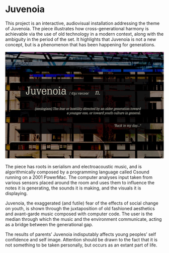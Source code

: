 # Juvenoia

This project is an interactive, audiovisual installation addressing the theme of Juvenoia. The piece illustrates how cross-generational harmony is achievable via the use of old technology in a modern context, along with the ambiguity in the period of the set. It highlights that Juvenoia is not a new concept, but is a phenomenon that has been happening for generations.

![Header Image](/Image.jpg)

The piece has roots in serialism and electroacoustic music, and is algorithmically composed by a programming language called Csound running on a 2001 PowerMac. The computer analyses input taken from various sensors placed around the room and uses them to influence the notes it is generating, the sounds it is making, and the visuals it is displaying.

Juvenoia, the exaggerated (and futile) fear of the effects of social change on youth, is shown through the juxtaposition of old fashioned aesthetics and avant-garde music composed with computer code. The user is the median through which the music and the environment communicate, acting as a bridge between the generational gap.

The results of parents’ Juvenoia indisputably affects young peoples’ self confidence and self image. Attention should be drawn to the fact that it is not something to be taken personally, but occurs as an extant part of life.
